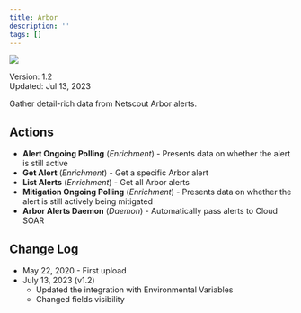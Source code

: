 ```yaml
---
title: Arbor
description: ''
tags: []
---
```


![](/img/platform-services/automation-service/app-central/logos/arbor.png)

Version: 1.2  
Updated: Jul 13, 2023

Gather detail-rich data from Netscout Arbor alerts.

## Actions

* **Alert Ongoing Polling** (*Enrichment*) - Presents data on whether the alert is still active
* **Get Alert** (*Enrichment*) - Get a specific Arbor alert
* **List Alerts** (*Enrichment*) - Get all Arbor alerts
* **Mitigation Ongoing Polling** (*Enrichment*) - Presents data on whether the alert is still actively being mitigated
* **Arbor Alerts Daemon** (*Daemon*) - Automatically pass alerts to Cloud SOAR

## Change Log

* May 22, 2020 - First upload
* July 13, 2023 (v1.2)
	+ Updated the integration with Environmental Variables
	+ Changed fields visibility
